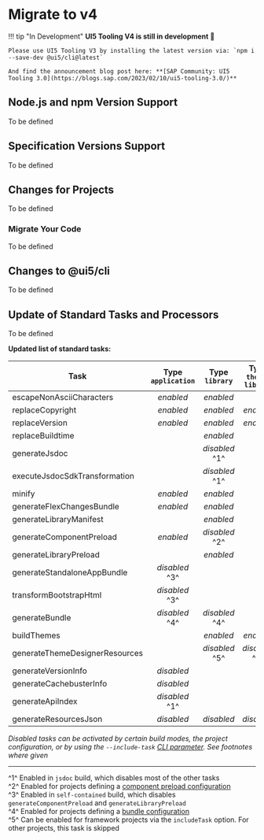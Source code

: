 # Migrate to v4

!!! tip "In Development"
	**UI5 Tooling V4 is still in development 🎉**

	Please use UI5 Tooling V3 by installing the latest version via: `npm i --save-dev @ui5/cli@latest`

	And find the announcement blog post here: **[SAP Community: UI5 Tooling 3.0](https://blogs.sap.com/2023/02/10/ui5-tooling-3.0/)**

## Node.js and npm Version Support

To be defined

## Specification Versions Support

To be defined

## Changes for Projects

To be defined

### Migrate Your Code

To be defined

## Changes to @ui5/cli

To be defined

## Update of Standard Tasks and Processors

To be defined

**Updated list of standard tasks:**

| Task                           | Type `application` | Type `library` | Type `theme-library` |
| ------------------------------ | :----------------: | :------------: | :------------------: |
| escapeNonAsciiCharacters       | *enabled*          | *enabled*      |                      |
| replaceCopyright               | *enabled*          | *enabled*      | *enabled*            |
| replaceVersion                 | *enabled*          | *enabled*      | *enabled*            |
| replaceBuildtime               |                    | *enabled*      |                      |
| generateJsdoc                  |                    | *disabled* ^1^ |                      |
| executeJsdocSdkTransformation  |                    | *disabled* ^1^ |                      |
| minify                         | *enabled*          | *enabled*      |                      |
| generateFlexChangesBundle      | *enabled*          | *enabled*      |                      |
| generateLibraryManifest        |                    | *enabled*      |                      |
| generateComponentPreload       | *enabled*          | *disabled* ^2^ |                      |
| generateLibraryPreload         |                    | *enabled*      |                      |
| generateStandaloneAppBundle    | *disabled* ^3^     |                |                      |
| transformBootstrapHtml         | *disabled* ^3^     |                |                      |
| generateBundle                 | *disabled* ^4^     | *disabled* ^4^ |                      |
| buildThemes                    |                    | *enabled*      | *enabled*            |
| generateThemeDesignerResources |                    | *disabled* ^5^ | *disabled* ^5^       |
| generateVersionInfo            | *disabled*         |                |                      |
| generateCachebusterInfo        | *disabled*         |                |                      |
| generateApiIndex               | *disabled* ^1^     |                |                      |
| generateResourcesJson          | *disabled*         | *disabled*     | *disabled*           |

*Disabled tasks can be activated by certain build modes, the project configuration, or by using the `--include-task` [CLI parameter](../pages/CLI.md#ui5-build). See footnotes where given* 

---

^1^ Enabled in `jsdoc` build, which disables most of the other tasks  
^2^ Enabled for projects defining a [component preload configuration](../pages/Configuration.md#component-preload-generation)  
^3^ Enabled in `self-contained` build, which disables `generateComponentPreload` and `generateLibraryPreload`  
^4^ Enabled for projects defining a [bundle configuration](../pages/Configuration.md#custom-bundling)  
^5^ Can be enabled for framework projects via the `includeTask` option. For other projects, this task is skipped
